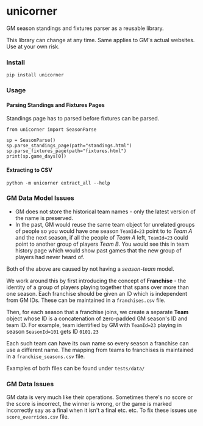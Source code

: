 # unicorner

GM season standings and fixtures parser as a reusable library.

This library can change at any time. Same applies to GM's actual websites. Use at your own risk.

### Install

    pip install unicorner

### Usage

#### Parsing Standings and Fixtures Pages

Standings page has to parsed before fixtures can be parsed.

    from unicorner import SeasonParse
    
    sp = SeasonParse()
    sp.parse_standings_page(path="standings.html")
    sp.parse_fixtures_page(path="fixtures.html")
    print(sp.game_days[0])

#### Extracting to CSV

    python -m unicorner extract_all --help

### GM Data Model Issues

* GM does not store the historical team names - only the latest version of the name is preserved.
* In the past, GM would reuse the same team object for unrelated groups of people so you would
  have one season `TeamId=23` point to to *Team A* and the next season, if all the people of *Team A* left,
  `TeamId=23` could point to another group of players *Team B*. You would see this in team history page
  which would show past games that the new group of players had never heard of.

Both of the above are caused by not having a *season-team* model.

We work around this by first introducing
the concept of **Franchise** - the identity of a group of players playing together that spans over
more than one season. Each franchise should be given an ID which is independent from GM IDs.
These can be maintained in a `franchises.csv` file.

Then, for each season that a franchise joins, we create a separate **Team** object whose ID is a 
concatenation of zero-padded GM season's ID and team ID. 
For example, team identified by GM with `TeamId=23` playing in season `SeasonId=101` gets ID `0101.23`

Each such team can have its own name so every season a franchise can use a different name. The mapping
from teams to franchises is maintained in a `franchise_seasons.csv` file.

Examples of both files can be found under `tests/data/`

### GM Data Issues

GM data is very much like their operations. Sometimes there's no score or the score is incorrect, the winner
is wrong, or the game is marked incorrectly say as a final when it isn't a final etc. etc. To fix these issues
use `score_overrides.csv` file.

